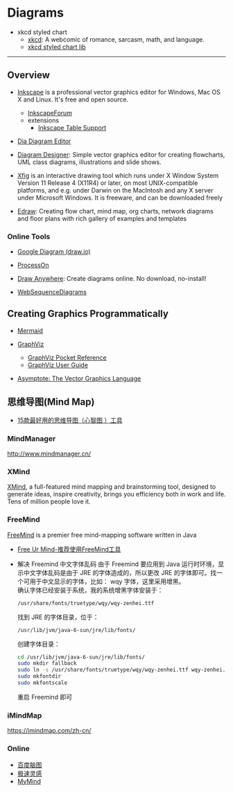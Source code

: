 # Diagrams

* xkcd styled chart
    - [xkcd](https://xkcd.com/): A webcomic of romance, sarcasm, math, and language.
    - [xkcd styled chart lib](https://github.com/timqian/chart.xkcd)

---

## Overview

* [Inkscape](https://inkscape.org/) is a professional vector graphics editor for Windows, Mac OS X and Linux. It's free and open source.
    * [InkscapeForum](http://www.inkscapeforum.com/)
    * extensions
        - [Inkscape Table Support](https://sourceforge.net/projects/inkscape-tables/)

* [Dia Diagram Editor](http://dia-installer.de/)

* [Diagram Designer](http://logicnet.dk/DiagramDesigner/): Simple vector graphics editor for creating flowcharts, UML class diagrams, illustrations and slide shows.

* [Xfig](http://mcj.sourceforge.net/) is an interactive drawing tool which runs under X Window System Version 11 Release 4 (X11R4) or later, on most UNIX-compatible platforms, and e.g. under Darwin on the MacIntosh and any X server under Microsoft Windows. It is freeware, and can be downloaded freely

* [Edraw](https://www.edrawsoft.com/): Creating flow chart, mind map, org charts, network diagrams and floor plans with rich gallery of examples and templates


### Online Tools

* [Google Diagram (draw.io)](https://app.diagrams.net/)

* [ProcessOn](https://www.processon.com/) 

* [Draw Anywhere](http://www.drawanywhere.com/): Create diagrams online. No download, no-install!

* [WebSequenceDiagrams](https://www.websequencediagrams.com/)


## Creating Graphics Programmatically

* [Mermaid](https://mermaid.js.org/)

* [GraphViz](http://www.graphviz.org/)
    * [GraphViz Pocket Reference](https://graphs.grevian.org/)
    * [GraphViz User Guide](http://graphviz.readthedocs.io/en/stable/manual.html)

* [Asymptote: The Vector Graphics Language](http://asymptote.sourceforge.net/)


## 思维导图(Mind Map)

* [15款最好用的思维导图（心智图 ）工具](http://www.cnblogs.com/lhb25/p/15-best-mind-mapping-tools-designers.html)

### MindManager

http://www.mindmanager.cn/

### XMind

[XMind](https://www.xmind.net/), a full-featured mind mapping and brainstorming tool, designed to generate ideas, inspire creativity, brings you efficiency both in work and life. Tens of million people love it.

### FreeMind

[FreeMind](http://freemind.sourceforge.net/wiki/index.php/Main_Page) is a premier free mind-mapping software written in Java

* [Free Ur Mind-推荐使用FreeMind工具](https://blog.csdn.net/qq272803220/article/details/7199728)

* 解决 Freemind 中文字体乱码
  由于 Freemind 要应用到 Java 运行时环境，显示中文字体乱码是由于 JRE 的字体造成的，所以更改 JRE 的字体即可。找一个可用于中文显示的字体，比如： wqy 字体，这里采用增黑。  
  确认字体已经安装于系统，我的系统增黑字体安装于：
  ```
  /usr/share/fonts/truetype/wqy/wqy-zenhei.ttf
  ```
  找到 JRE 的字体目录，位于：
  ```
  /usr/lib/jvm/java-6-sun/jre/lib/fonts/
  ```
  创建字体目录：
  ```sh
  cd /usr/lib/jvm/java-6-sun/jre/lib/fonts/
  sudo mkdir fallback
  sudo ln -s /usr/share/fonts/truetype/wqy/wqy-zenhei.ttf wqy-zenhei.ttf
  sudo mkfontdir
  sudo mkfontscale
  ```
  重启 Freemind 即可

### iMindMap

https://imindmap.com/zh-cn/

### Online

* [百度脑图](http://naotu.baidu.com)
* [极速灵感](http://jsmind.sinaapp.com/)
* [MyMind](http://my-mind.github.io/)
